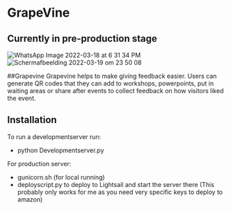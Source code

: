 # GrapeVine
## Currently in pre-production stage
![WhatsApp Image 2022-03-18 at 6 31 34 PM](https://user-images.githubusercontent.com/71013416/159140820-3f84a0a2-acf1-43b4-991b-93ff60fd82b4.jpeg)
![Schermafbeelding 2022-03-19 om 23 50 08](https://user-images.githubusercontent.com/71013416/159141082-ea9481c5-9e38-48ec-859d-417d132c3e38.png)


##Grapevine
Grapevine helps to make giving feedback easier. Users can generate QR codes that they can add to workshops, powerpoints, put in waiting areas or share after events to collect feedback on how visitors liked the event. 

## Installation
To run a developmentserver run: 
- python Developmentserver.py

For production server: 
- gunicorn.sh (for local running)
- deployscript.py to deploy to Lightsail and start the server there (This probably only works for me as you need very specific keys to deploy to amazon) 
